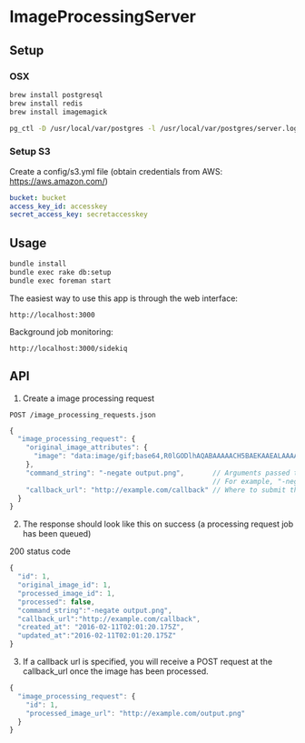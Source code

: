 # ImageProcessingServer

## Setup
### OSX
```sh
brew install postgresql
brew install redis
brew install imagemagick
```

```sh
pg_ctl -D /usr/local/var/postgres -l /usr/local/var/postgres/server.log start
```

### Setup S3
Create a config/s3.yml file (obtain credentials from AWS: https://aws.amazon.com/)
```yml
bucket: bucket
access_key_id: accesskey
secret_access_key: secretaccesskey
```

## Usage
```sh
bundle install
bundle exec rake db:setup
bundle exec foreman start
```

The easiest way to use this app is through the web interface:

`http://localhost:3000`

Background job monitoring:

`http://localhost:3000/sidekiq`

## API

1) Create a image processing request

  `POST /image_processing_requests.json`

  ```javascript
  {
    "image_processing_request": {
      "original_image_attributes": {
        "image": "data:image/gif;base64,R0lGODlhAQABAAAAACH5BAEKAAEALAAAAAABAAEAAAICTAEAOw=="
      },
      "command_string": "-negate output.png",       // Arguments passed to the ImageMagick library "convert" command
                                                    // For example, "-negate output.png" inverts the image and saves it as a PNG file
      "callback_url": "http://example.com/callback" // Where to submit the processed image url when the processing job is complete
    }
  }
  ```

2) The response should look like this on success (a processing request job has been queued)

200 status code

```javascript
{
  "id": 1,
  "original_image_id": 1,
  "processed_image_id": 1,
  "processed": false,
  "command_string":"-negate output.png",
  "callback_url":"http://example.com/callback",
  "created_at": "2016-02-11T02:01:20.175Z",
  "updated_at":"2016-02-11T02:01:20.175Z"
}
```

3) If a callback url is specified, you will receive a POST request at the callback_url once the image has been processed.

```javascript
{
  "image_processing_request": {
    "id": 1,
    "processed_image_url": "http://example.com/output.png"
  }
}
```
